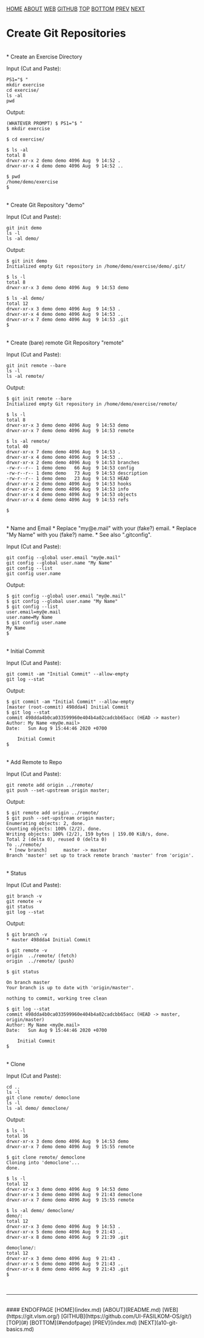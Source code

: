---
---

[HOME](index.md)
[ABOUT](README.md)
[WEB](https://git.vlsm.org/)
[GITHUB](https://github.com/UI-FASILKOM-OS/git/)
[TOP](#)
[BOTTOM](#endofpage)
[PREV](index.md)
[NEXT](a10-git-basics.md)

# Create Git Repositories

<br>
* Create an Exercise Directory

Input (Cut and Paste):
```
PS1="$ "
mkdir exercise
cd exercise/
ls -al
pwd
```

Output:
```
(WHATEVER PROMPT) $ PS1="$ "
$ mkdir exercise

$ cd exercise/

$ ls -al
total 8
drwxr-xr-x 2 demo demo 4096 Aug  9 14:52 .
drwxr-xr-x 4 demo demo 4096 Aug  9 14:52 ..

$ pwd
/home/demo/exercise
$
```

<br>
* Create Git Repository "demo"

Input (Cut and Paste):
```
git init demo
ls -l
ls -al demo/
```

Output:
```
$ git init demo
Initialized empty Git repository in /home/demo/exercise/demo/.git/

$ ls -l
total 8
drwxr-xr-x 3 demo demo 4096 Aug  9 14:53 demo

$ ls -al demo/
total 12
drwxr-xr-x 3 demo demo 4096 Aug  9 14:53 .
drwxr-xr-x 4 demo demo 4096 Aug  9 14:53 ..
drwxr-xr-x 7 demo demo 4096 Aug  9 14:53 .git
$
```

<br>
* Create (bare) remote Git Repository "remote"

Input (Cut and Paste):
```
git init remote --bare
ls -l
ls -al remote/
```

Output:
```
$ git init remote --bare
Initialized empty Git repository in /home/demo/exercise/remote/

$ ls -l
total 8
drwxr-xr-x 3 demo demo 4096 Aug  9 14:53 demo
drwxr-xr-x 7 demo demo 4096 Aug  9 14:53 remote

$ ls -al remote/
total 40
drwxr-xr-x 7 demo demo 4096 Aug  9 14:53 .
drwxr-xr-x 4 demo demo 4096 Aug  9 14:53 ..
drwxr-xr-x 2 demo demo 4096 Aug  9 14:53 branches
-rw-r--r-- 1 demo demo   66 Aug  9 14:53 config
-rw-r--r-- 1 demo demo   73 Aug  9 14:53 description
-rw-r--r-- 1 demo demo   23 Aug  9 14:53 HEAD
drwxr-xr-x 2 demo demo 4096 Aug  9 14:53 hooks
drwxr-xr-x 2 demo demo 4096 Aug  9 14:53 info
drwxr-xr-x 4 demo demo 4096 Aug  9 14:53 objects
drwxr-xr-x 4 demo demo 4096 Aug  9 14:53 refs

$ 
```

<br>
* Name and Email
  * Replace "my@e.mail" with your (fake?) email.
  * Replace "My Name" with you (fake?) name.
  * See also ".gitconfig".

Input (Cut and Paste):
```
git config --global user.email "my@e.mail"
git config --global user.name "My Name"
git config --list
git config user.name
```

Output:
```
$ git config --global user.email "my@e.mail"
$ git config --global user.name "My Name"
$ git config --list
user.email=my@e.mail
user.name=My Name
$ git config user.name
My Name
$
```

<br>
* Initial Commit

Input (Cut and Paste):
```
git commit -am "Initial Commit" --allow-empty
git log --stat
```

Output:
```
$ git commit -am "Initial Commit" --allow-empty
[master (root-commit) 498dda4] Initial Commit
$ git log --stat
commit 498dda4b0ca033599960e404b4a02cadcbb65acc (HEAD -> master)
Author: My Name <my@e.mail>
Date:   Sun Aug 9 15:44:46 2020 +0700

    Initial Commit
$ 
```

<br>
* Add Remote to Repo

Input (Cut and Paste):
```
git remote add origin ../remote/
git push --set-upstream origin master;
```

Output:
```
$ git remote add origin ../remote/
$ git push --set-upstream origin master;
Enumerating objects: 2, done.
Counting objects: 100% (2/2), done.
Writing objects: 100% (2/2), 159 bytes | 159.00 KiB/s, done.
Total 2 (delta 0), reused 0 (delta 0)
To ../remote/
 * [new branch]      master -> master
Branch 'master' set up to track remote branch 'master' from 'origin'.
```

<br>
* Status

Input (Cut and Paste):
```
git branch -v
git remote -v
git status
git log --stat
```

Output:
```
$ git branch -v
* master 498dda4 Initial Commit

$ git remote -v
origin	../remote/ (fetch)
origin	../remote/ (push)

$ git status

On branch master
Your branch is up to date with 'origin/master'.

nothing to commit, working tree clean

$ git log --stat
commit 498dda4b0ca033599960e404b4a02cadcbb65acc (HEAD -> master, origin/master)
Author: My Name <my@e.mail>
Date:   Sun Aug 9 15:44:46 2020 +0700

    Initial Commit
$ 
```

<br>
* Clone

Input (Cut and Paste):
```
cd ..
ls -l
git clone remote/ democlone
ls -l
ls -al demo/ democlone/
```

Output:
```
$ ls -l
total 16
drwxr-xr-x 3 demo demo 4096 Aug  9 14:53 demo
drwxr-xr-x 7 demo demo 4096 Aug  9 15:55 remote

$ git clone remote/ democlone
Cloning into 'democlone'...
done.

$ ls -l
total 12
drwxr-xr-x 3 demo demo 4096 Aug  9 14:53 demo
drwxr-xr-x 3 demo demo 4096 Aug  9 21:43 democlone
drwxr-xr-x 7 demo demo 4096 Aug  9 15:55 remote

$ ls -al demo/ democlone/
demo/:
total 12
drwxr-xr-x 3 demo demo 4096 Aug  9 14:53 .
drwxr-xr-x 5 demo demo 4096 Aug  9 21:43 ..
drwxr-xr-x 8 demo demo 4096 Aug  9 21:39 .git

democlone/:
total 12
drwxr-xr-x 3 demo demo 4096 Aug  9 21:43 .
drwxr-xr-x 5 demo demo 4096 Aug  9 21:43 ..
drwxr-xr-x 8 demo demo 4096 Aug  9 21:43 .git
$ 
```

<br>
<hr>
<br>
#### ENDOFPAGE
[HOME](index.md)
[ABOUT](README.md)
[WEB](https://git.vlsm.org/)
[GITHUB](https://github.com/UI-FASILKOM-OS/git/)
[TOP](#)
[BOTTOM](#endofpage)
[PREV](index.md)
[NEXT](a10-git-basics.md)
<br>

